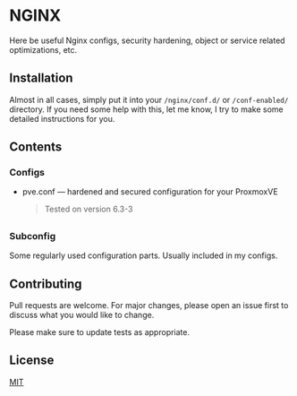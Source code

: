 # NGINX

Here be useful Nginx configs, security hardening, object or service related optimizations, etc.

## Installation

Almost in all cases, simply put it into your ```/nginx/conf.d/``` or ```/conf-enabled/ ``` directory.
If you need some help with this, let me know, I try to make some detailed instructions for you.

## Contents
 ### Configs
  - pve.conf — hardened and secured configuration for your ProxmoxVE
    > Tested on version 6.3-3
##
### Subconfig
Some regularly used configuration parts. Usually included in my configs.
###


## Contributing
Pull requests are welcome. For major changes, please open an issue first to discuss what you would like to change.

Please make sure to update tests as appropriate.

## License
[MIT](https://choosealicense.com/licenses/mit/)
